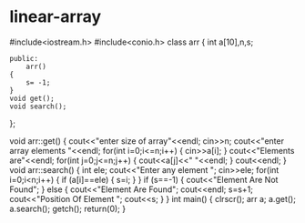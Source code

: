 # linear-array
#include<iostream.h>
#include<conio.h>
class arr
{
	int a[10],n,s;

	public:
		arr()
	{
		s= -1;
	}
	void get();
	void search();
};


void arr::get()
{
	cout<<"enter size of array"<<endl;
	cin>>n;
	cout<<"enter array elements "<<endl;
	for(int i=0;i<=n;i++)
	{
		cin>>a[i];
	}
	cout<<"Elements are"<<endl;
	for(int j=0;j<=n;j++)
	{
		cout<<a[j]<<"  "<<endl;
	}
	cout<<endl;
}
void arr::search()
{
	int ele;
	cout<<"Enter any element ";
	cin>>ele;
	for(int i=0;i<n;i++)
	{
		if (a[i]==ele)
		{
			s=i;
		}
	}
	if (s==-1)
	{
		cout<<"Element Are Not Found";
	}
	else
	{
		cout<<"Element Are Found";
		cout<<endl;
		s=s+1;
		cout<<"Position Of Element   ";
		cout<<s;
	}
}
int main()
{
	clrscr();
	arr a;
	a.get();
	a.search();
	getch();
	return(0);
}
